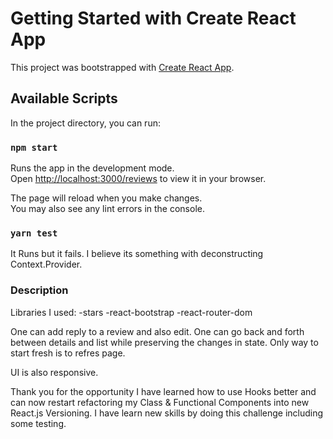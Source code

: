 # Getting Started with Create React App

This project was bootstrapped with [Create React App](https://github.com/facebook/create-react-app).

## Available Scripts

In the project directory, you can run:

### `npm start`

Runs the app in the development mode.\
Open [http://localhost:3000/reviews](http://localhost:3000/reviews) to view it in your browser.

The page will reload when you make changes.\
You may also see any lint errors in the console.

### `yarn test`

It Runs but it fails. I believe its something with deconstructing Context.Provider.

### Description

Libraries I used:
-stars
-react-bootstrap
-react-router-dom

One can add reply to a review and also edit. One can go back and forth between details and list while preserving the changes in state. Only way to start fresh is to refres page.

UI is also responsive.

Thank you for the opportunity I have learned how to use Hooks better and can now restart refactoring my Class & Functional Components into new React.js Versioning. I have learn new skills by doing this challenge including some testing.
